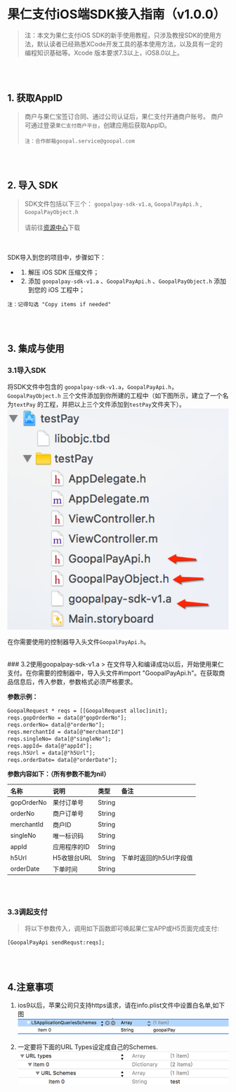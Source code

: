 # 果仁支付iOS端SDK接入指南（v1.0.0）
> 注：本文为果仁支付iOS SDK的新手使用教程，只涉及教授SDK的使用方法，默认读者已经熟悉XCode开发工具的基本使用方法，以及具有一定的编程知识基础等。Xcode 版本要求7.3以上，iOS8.0以上。

<br></br>
## 1. 获取AppID
>商户与果仁宝签订合同、通过公司认证后，果仁支付开通商户账号。
>商户可通过登录`果仁支付商户平台`，创建应用后获取AppID。
<br></br>
`注：合作邮箱goopal.service@goopal.com `

<br></br>
## 2. 导入 SDK
>SDK文件包括以下三个：
>`goopalpay-sdk-v1.a`, `GoopalPayApi.h` , `GoopalPayObject.h`
<br></br>
请前往[资源中心](https://mer.goopal.com.cn/#/doc/guide)下载

<br></br>
SDK导入到您的项目中，步骤如下：
* 1. 解压 iOS SDK 压缩文件；
* 2. 添加 `goopalpay-sdk-v1.a` 、`GoopalPayApi.h` 、`GoopalPayObject.h` 添加到您的 iOS 工程中；

`注：记得勾选 "Copy items if needed"`

<br></br>
## 3. 集成与使用
### 3.1导入SDK
将SDK文件中包含的 `goopalpay-sdk-v1.a`，`GoopalPayApi.h`，`GoopalPayObject.h` 三个文件添加到你所建的工程中（如下图所示，建立了一个名为`textPay` 的工程，并把以上三个文件添加到`testPay`文件夹下）。
![Alt text](https://github.com/smilce/Interview-topic/blob/master/images/ios1.png)

在你需要使用的控制器导入头文件`GoopalPayApi.h`。

<br>
### 3.2使用goopalpay-sdk-v1.a
> 在文件导入和编译成功以后，开始使用果仁支付。在你需要的控制器中，导入头文件#import "GoopalPayApi.h"。在获取商品信息后，传入参数，参数格式必须严格要求。


**参数示例：**

```
GoopalRequest * reqs = [[GoopalRequest alloc]init];
reqs.gopOrderNo = data[@"gopOrderNo"];
reqs.orderNo= data[@"orderNo"];
reqs.merchantId = data[@"merchantId"]
reqs.singleNo= data[@"singleNo"];
reqs.appId= data[@"appId"];
reqs.h5Url = data[@"h5Url"];
reqs.orderDate= data[@"orderDate"]; 
```

**参数内容如下：（所有参数不能为nil）**

| 名称  | 说明 | 类型  |备注|
| :-------- | :--------| :-- |:--|
| gopOrderNo|果付订单号| String ||
| orderNo| 商户订单号| String ||
| merchantId| 商户ID| String ||
| singleNo| 唯一标识码| String ||
| appId | 应用程序的ID | String ||
| h5Url| H5收银台URL| String |下单时返回的h5Url字段值|
| orderDate| 下单时间| String ||

<br></br>
### 3.3调起支付
> 将以下参数传入，调用如下函数即可唤起果仁宝APP或H5页面完成支付:
```
[GoopalPayApi sendRequst:reqs];
```

<br></br>
## 4.注意事项

1. ios9以后，苹果公司只支持https请求，请在info.plist文件中设置白名单,如下图
![Alt text](https://github.com/smilce/Interview-topic/blob/master/images/ios2.png)

2. 一定要将下面的URL Types设定成自己的Schemes.
![Alt text](https://github.com/smilce/Interview-topic/blob/master/images/ios3.png)

